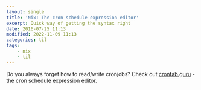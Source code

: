 ```yaml
---
layout: single
title: 'Nix: The cron schedule expression editor'
excerpt: Quick way of getting the syntax right
date: 2016-07-25 11:13
modified: 2022-11-09 11:13
categories: til
tags:
    - nix
    - til
---
```


Do you always forget how to read/write cronjobs?
Check out [crontab.guru](http://crontab.guru/) - the cron schedule expression editor.
